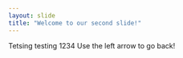 ```yaml
---
layout: slide
title: "Welcome to our second slide!"
---
```

Tetsing testing 1234
Use the left arrow to go back!
